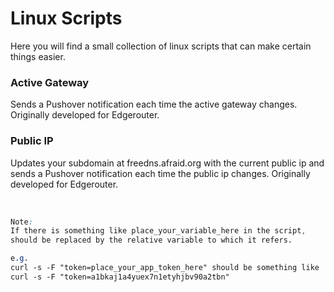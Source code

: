 # Linux Scripts
Here you will find a small collection of linux scripts that can make certain things easier.

### Active Gateway
Sends a Pushover notification each time the active gateway changes. Originally developed for Edgerouter.

### Public IP
Updates your subdomain at freedns.afraid.org with the current public ip and sends a Pushover notification each time the public ip changes. Originally developed for Edgerouter.

<br>

```css
Note:
If there is something like place_your_variable_here in the script,
should be replaced by the relative variable to which it refers.

e.g.
curl -s -F "token=place_your_app_token_here" should be something like
curl -s -F "token=a1bkaj1a4yuex7n1etyhjbv90a2tbn"
```
